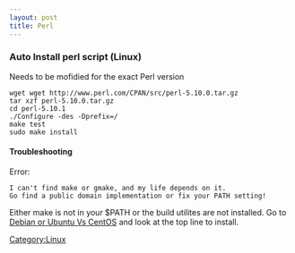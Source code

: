 ```yaml
---
layout: post 
title: Perl
---
```


### Auto Install perl script (Linux)

Needs to be mofidied for the exact Perl version

    wget wget http://www.perl.com/CPAN/src/perl-5.10.0.tar.gz
    tar xzf perl-5.10.0.tar.gz
    cd perl-5.10.1
    ./Configure -des -Dprefix=/
    make test
    sudo make install

#### Troubleshooting

Error:

    I can't find make or gmake, and my life depends on it.
    Go find a public domain implementation or fix your PATH setting!

Either make is not in your \$PATH or the build utilites are not
installed. Go to [Debian or Ubuntu Vs
CentOS](Debian_or_Ubuntu_Vs_CentOS "wikilink") and look at the top line
to install.

[Category:Linux](Category:Linux "wikilink")
